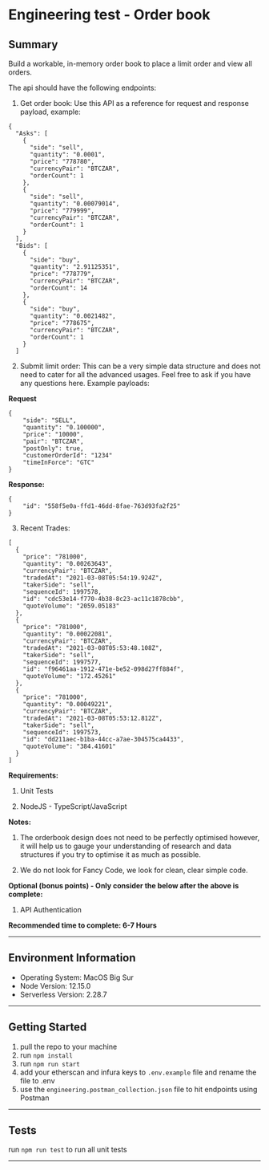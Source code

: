 # Engineering test - Order book
## Summary 
Build a workable, in-memory order book to place a limit order and view all orders.

The api should have the following endpoints:

1. Get order book: Use this API as a reference for request and response payload, example: 
```
{
  "Asks": [
    {
      "side": "sell",
      "quantity": "0.0001",
      "price": "778780",
      "currencyPair": "BTCZAR",
      "orderCount": 1
    },
    {
      "side": "sell",
      "quantity": "0.00079014",
      "price": "779999",
      "currencyPair": "BTCZAR",
      "orderCount": 1
    }
  ],
  "Bids": [
    {
      "side": "buy",
      "quantity": "2.91125351",
      "price": "778779",
      "currencyPair": "BTCZAR",
      "orderCount": 14
    },
    {
      "side": "buy",
      "quantity": "0.0021482",
      "price": "778675",
      "currencyPair": "BTCZAR",
      "orderCount": 1
    }
  ] 
```

2. Submit limit order: This can be a very simple data structure and does not need to cater for all the advanced usages. Feel free to ask if you have any questions here. Example payloads: 

**Request**
```
{
    "side": "SELL",
    "quantity": "0.100000",
    "price": "10000",
    "pair": "BTCZAR",
    "postOnly": true,
    "customerOrderId": "1234"
    "timeInForce": "GTC"
}
```

**Response:**
```
{
    "id": "558f5e0a-ffd1-46dd-8fae-763d93fa2f25" 
}
```

3. Recent Trades: 

```
[
  {
    "price": "781000",
    "quantity": "0.00263643",
    "currencyPair": "BTCZAR",
    "tradedAt": "2021-03-08T05:54:19.924Z",
    "takerSide": "sell",
    "sequenceId": 1997578,
    "id": "cdc53e14-f770-4b38-8c23-ac11c1878cbb",
    "quoteVolume": "2059.05183"
  },
  {
    "price": "781000",
    "quantity": "0.00022081",
    "currencyPair": "BTCZAR",
    "tradedAt": "2021-03-08T05:53:48.108Z",
    "takerSide": "sell",
    "sequenceId": 1997577,
    "id": "f96461aa-1912-471e-be52-098d27ff884f",
    "quoteVolume": "172.45261"
  },
  {
    "price": "781000",
    "quantity": "0.00049221",
    "currencyPair": "BTCZAR",
    "tradedAt": "2021-03-08T05:53:12.812Z",
    "takerSide": "sell",
    "sequenceId": 1997573,
    "id": "dd211aec-b1ba-44cc-a7ae-304575ca4433",
    "quoteVolume": "384.41601"
  }
]
```

**Requirements:**

1. Unit Tests

2. NodeJS - TypeScript/JavaScript

**Notes:**

1. The orderbook design does not need to be perfectly optimised however, it will help us to gauge your understanding of research and data structures if you try to optimise it as much as possible.

2. We do not look for Fancy Code, we look for clean, clear simple code.

**Optional (bonus points) - Only consider the below after the above is complete:**

1. API Authentication

**Recommended time to complete: 6-7 Hours**

---

## Environment Information
* Operating System:          MacOS Big Sur 
* Node Version:              12.15.0
* Serverless Version:        2.28.7

---
## Getting Started

1. pull the repo to your machine
2. run `npm install`
3. run `npm run start`
4. add your etherscan and infura keys to `.env.example` file and rename the file to .env
5. use the `engineering.postman_collection.json` file to hit endpoints using Postman
---
## Tests

run `npm run test` to run all unit tests

---